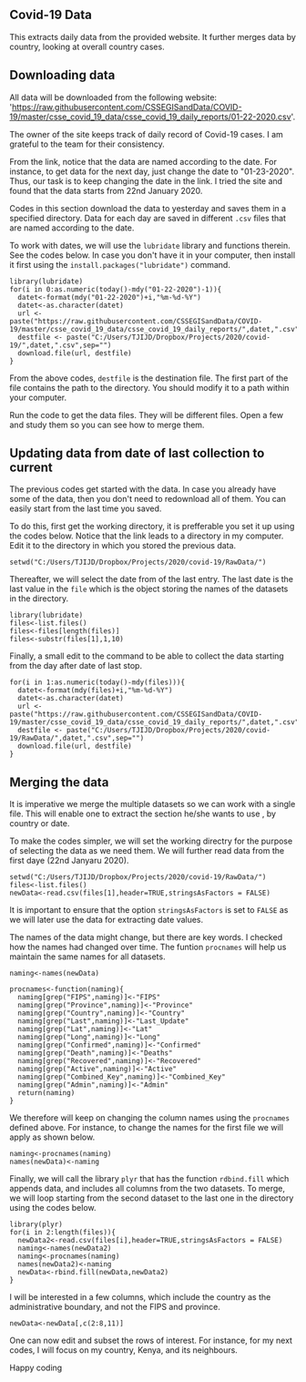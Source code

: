 ## Covid-19 Data
This extracts daily data from the provided website. It further merges data by country, looking at overall country cases.

## Downloading data 

All data will be downloaded from the following website: 'https://raw.githubusercontent.com/CSSEGISandData/COVID-19/master/csse_covid_19_data/csse_covid_19_daily_reports/01-22-2020.csv'. 

The owner of the site keeps track of daily record of Covid-19 cases. I am grateful to the team for their consistency. 

From the link, notice that the data are named according to the date. For instance, to get data for the next day, just change the date to "01-23-2020". Thus, our task is to keep changing the date in the link. I tried the site and found that the data starts from 22nd January 2020. 

Codes in this section download the data to yesterday and saves them in a specified directory. Data for each day are saved in different `.csv` files that are named according to the date.

To work with dates, we will use the `lubridate` library and functions therein. See the codes below. In case you don't have it in your computer, then install it first using the `install.packages("lubridate")` command.

```
library(lubridate)
for(i in 0:as.numeric(today()-mdy("01-22-2020")-1)){
  datet<-format(mdy("01-22-2020")+i,"%m-%d-%Y")
  datet<-as.character(datet)
  url <- paste("https://raw.githubusercontent.com/CSSEGISandData/COVID-19/master/csse_covid_19_data/csse_covid_19_daily_reports/",datet,".csv",sep="")
  destfile <- paste("C:/Users/TJIJD/Dropbox/Projects/2020/covid-19/",datet,".csv",sep="")
  download.file(url, destfile)
}
```

From the above codes, `destfile` is the destination file. The first part of the file contains the path to the directory. You should modify it to a path within your computer.

Run the code to get the data files. They will be different files. Open a few and study them so you can see how to merge them.

## Updating data from date of last collection to current

The previous codes get started with the data. In case you already have some of the data, then you don't need to redownload all of them. You can easily start from the last time you saved. 

To do this, first get the working directory, it is prefferable you set it up using the codes below. Notice that the link leads to a directory in my computer. Edit it to the directory in which you stored the previous data.

```
setwd("C:/Users/TJIJD/Dropbox/Projects/2020/covid-19/RawData/")
```
Thereafter, we will select the date from of the last entry. The last date is the last value in the `file` which is the object storing the names of the datasets in the directory.

```
library(lubridate)
files<-list.files()
files<-files[length(files)]
files<-substr(files[1],1,10)
```

Finally, a small edit to the command to be able to collect the data starting from the day after date of last stop.
```
for(i in 1:as.numeric(today()-mdy(files))){
  datet<-format(mdy(files)+i,"%m-%d-%Y")
  datet<-as.character(datet)
  url <- paste("https://raw.githubusercontent.com/CSSEGISandData/COVID-19/master/csse_covid_19_data/csse_covid_19_daily_reports/",datet,".csv",sep="")
  destfile <- paste("C:/Users/TJIJD/Dropbox/Projects/2020/covid-19/RawData/",datet,".csv",sep="")
  download.file(url, destfile)
}
```
## Merging the data

It is imperative we merge the multiple datasets so we can work with a single file. This will enable one to extract the section he/she wants to use , by country or date.

To make the codes simpler, we will set the working directry for the purpose of selecting the data as we need them. We will further read data from the first daye (22nd Janyaru 2020).

```
setwd("C:/Users/TJIJD/Dropbox/Projects/2020/covid-19/RawData/")
files<-list.files()
newData<-read.csv(files[1],header=TRUE,stringsAsFactors = FALSE)
```
It is important to ensure that the option `stringsAsFactors` is set to `FALSE` as we will later use the data for extracting date values. 

The names of the data might change, but there are key words. I checked how the names had changed over time. 
The funtion `procnames` will help us maintain the same names for all datasets.

```
naming<-names(newData)

procnames<-function(naming){
  naming[grep("FIPS",naming)]<-"FIPS"
  naming[grep("Province",naming)]<-"Province"
  naming[grep("Country",naming)]<-"Country"
  naming[grep("Last",naming)]<-"Last_Update"
  naming[grep("Lat",naming)]<-"Lat"
  naming[grep("Long",naming)]<-"Long"
  naming[grep("Confirmed",naming)]<-"Confirmed"
  naming[grep("Death",naming)]<-"Deaths"
  naming[grep("Recovered",naming)]<-"Recovered"
  naming[grep("Active",naming)]<-"Active"
  naming[grep("Combined_Key",naming)]<-"Combined_Key"
  naming[grep("Admin",naming)]<-"Admin"
  return(naming)
}
```
We therefore will keep on changing the column names using the `procnames` defined above.  For instance, to change the names for the first file we will apply as shown below.

```
naming<-procnames(naming)
names(newData)<-naming
```
Finally, we will call the library `plyr` that has the function `rdbind.fill` which appends data, and includes all columns from the two datasets.
To merge, we will loop starting from the second dataset to the last one in the directory using the codes below.
```
library(plyr)
for(i in 2:length(files)){
  newData2<-read.csv(files[i],header=TRUE,stringsAsFactors = FALSE)
  naming<-names(newData2)
  naming<-procnames(naming)
  names(newData2)<-naming
  newData<-rbind.fill(newData,newData2)
}
```
I will be interested in a few columns, which include the country as the administrative boundary, and not the FIPS and province. 
```
newData<-newData[,c(2:8,11)]
```

One can now edit and subset the rows of interest. For instance, for my next codes, I will focus on my country, Kenya, and its neighbours.

Happy coding
